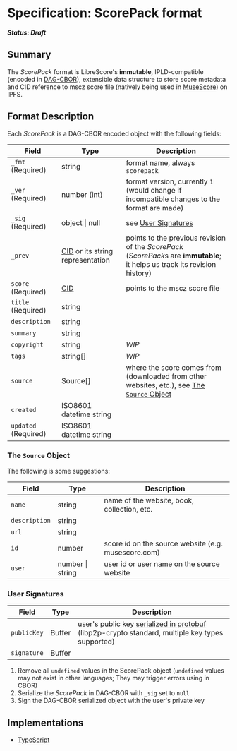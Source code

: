 
# Specification: ScorePack format

***Status: Draft***

## Summary

The *ScorePack* format is LibreScore's **immutable**, IPLD-compatible (encoded in [DAG-CBOR](https://github.com/ipld/specs/blob/master/block-layer/codecs/dag-cbor.md)), extensible data structure to store score metadata and CID reference to mscz score file (natively being used in [MuseScore](https://github.com/musescore/MuseScore/)) on IPFS.

## Format Description

Each *ScorePack* is a DAG-CBOR encoded object with the following fields:

| Field | Type | Description |
|---|---|---|
| `_fmt` (Required) | string | format name, always `scorepack` |
| `_ver` (Required) | number (int) | format version, currently `1` (would change if incompatible changes to the format are made) |
| `_sig` (Required) | object \| null | see [User Signatures](#user-signatures) |
| `_prev` | [CID](https://github.com/multiformats/cid) or its string representation | points to the previous revision of the *ScorePack* (*ScorePack*s are **immutable**; it helps us track its revision history) |
| `score` (Required) | [CID](https://github.com/multiformats/cid) | points to the mscz score file  |
| `title` (Required) | string | |
| `description` | string | |
| `summary` | string | |
| `copyright` | string | *WIP* |
| `tags` | string[] | *WIP* |
| `source` | Source[] | where the score comes from (downloaded from other websites, etc.), see [The `Source` Object](#the-source-object) |
| `created` | ISO8601 datetime string |  |
| `updated` (Required) | ISO8601 datetime string |  |

### The `Source` Object

The following is some suggestions:

| Field | Type | Description |
|---|---|---|
| `name` | string | name of the website, book, collection, etc. |
| `description` | string | |
| `url` | string | |
| `id` | number | score id on the source website (e.g. musescore.com) |
| `user` | number \| string | user id or user name on the source website |

### User Signatures

| Field | Type | Description |
|---|---|---|
| `publicKey` | Buffer | user's public key [serialized in protobuf](https://github.com/libp2p/js-libp2p-crypto/blob/master/src/keys/index.js#L85) (libp2p-crypto standard, multiple key types supported) |
| `signature` | Buffer | |

1. Remove all `undefined` values in the ScorePack object (`undefined` values may not exist in other languages; They may trigger errors using in CBOR)
2. Serialize the *ScorePack* in DAG-CBOR with `_sig` set to `null`
3. Sign the DAG-CBOR serialized object with the user's private key 

## Implementations

* [TypeScript](../src/core/scorepack/)

